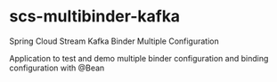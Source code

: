# scs-multibinder-kafka
Spring Cloud Stream Kafka Binder Multiple Configuration

Application to test and demo multiple binder configuration and binding configuration with @Bean

